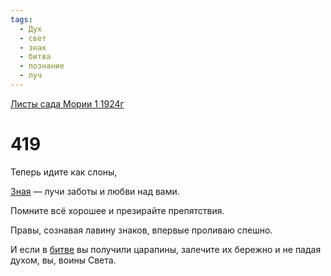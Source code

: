 ```yaml
---
tags:
  - Дух
  - свет
  - знак
  - битва
  - познание
  - луч
---
```


[Листы сада Мории 1 1924г](/agni/1924)

# 419
Теперь идите как слоны,   

[Зная](/tag/#познание) — лучи заботы и любви над вами.   

Помните всё хорошее и презирайте препятствия.   

Правы, сознавая лавину знаков, впервые проливаю спешно.   

И если в [битве](/tag/#битва) вы получили царапины, залечите их бережно и не падая духом, вы, воины Света.   


